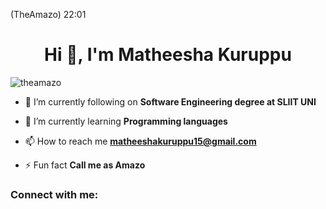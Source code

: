 (TheAmazo)
22:01
<h1 align="center">Hi 👋, I'm Matheesha Kuruppu</h1>


<p align="left"> <img src="https://komarev.com/ghpvc/?username=theamazo&label=Profile%20views&color=0e75b6&style=flat" alt="theamazo" /> </p>

- 🔭 I’m currently following on **Software Engineering degree at SLIIT UNI**

- 🌱 I’m currently learning **Programming languages**

- 📫 How to reach me **matheeshakuruppu15@gmail.com**

- ⚡ Fun fact **Call me as Amazo**

<h3 align="left">Connect with me:</h3>
<p align="left">
</p>

<h3 align="left
ifv-rijd-sbe
